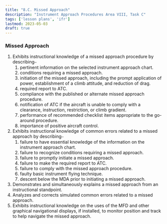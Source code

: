 ```yaml
---
title: "8.C. Missed Approach"
description: "Instrument Approach Procedures Area VIII, Task C"
tags: ['lesson plans', 'ifr']
lastmod: 2023-05-03
draft: true
---
```

### Missed Approach

1. Exhibits instructional knowledge of a missed approach procedure by describing⎯
   1. pertinent information on the selected instrument approach chart. 
   2. conditions requiring a missed approach. 
   3. initiation of the missed approach, including the prompt application of power, establishment of a climb attitude, and reduction of drag. 
   4. required report to ATC. 
   5. compliance with the published or alternate missed approach procedure. 
   6. notification of ATC if the aircraft is unable to comply with a clearance, instruction, restriction, or climb gradient. 
   7. performance of recommended checklist items appropriate to the go-around procedure. 
   8. importance of positive aircraft control. 
2. Exhibits instructional knowledge of common errors related to a missed approach by describing⎯
   1. failure to have essential knowledge of the information on the instrument approach chart. 
   2. failure to recognize conditions requiring a missed approach. 
   3. failure to promptly initiate a missed approach. 
   4. failure to make the required report to ATC. 
   5. failure to comply with the missed approach procedure. 
   6. faulty basic instrument flying technique. 
   7. descent below the MDA prior to initiating a missed approach. 
3. Demonstrates and simultaneously explains a missed approach from an instructional standpoint. 
4. Analyzes and corrects simulated common errors related to a missed approach. 
5. Exhibits instructional knowledge on the uses of the MFD and other graphical navigational displays, if installed, to monitor position and track to help navigate the missed approach.